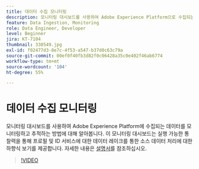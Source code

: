 ```yaml
---
title: 데이터 수집 모니터링
description: 모니터링 대시보드를 사용하여 Adobe Experience Platform으로 수집되는 데이터를 모니터링하고 추적하는 방법에 대해 알아봅니다. 이 모니터링 대시보드는 적시에, 실행 가능한 권고 사항과 더불어, 소스, 데이터 흐름 및 데이터 흐름 실행 수준에서 프로필 및 ID 서비스에 대한 데이터 레이크를 통한 소스 데이터 처리의 하향식 보기를 제공합니다.
feature: Data Ingestion, Monitoring
role: Data Engineer, Developer
level: Beginner
jira: KT-7104
thumbnail: 330549.jpg
exl-id: f02477d3-8e7c-4f53-a547-b37d0c63c79a
source-git-commit: 00ef0f40fb3d82f0c06428a35c0e402f46ab6774
workflow-type: tm+mt
source-wordcount: '104'
ht-degree: 55%

---
```


# 데이터 수집 모니터링

모니터링 대시보드를 사용하여 Adobe Experience Platform에 수집되는 데이터를 모니터링하고 추적하는 방법에 대해 알아봅니다. 이 모니터링 대시보드는 실행 가능한 통찰력을 통해 프로필 및 ID 서비스에 대한 데이터 레이크를 통한 소스 데이터 처리에 대한 하향식 보기를 제공합니다. 자세한 내용은 [설명서](https://experienceleague.adobe.com/docs/experience-platform/dataflows/ui/monitor-sources.html?lang=ko-KR)를 참조하십시오.

>[!VIDEO](https://video.tv.adobe.com/v/331776?learn=on)

